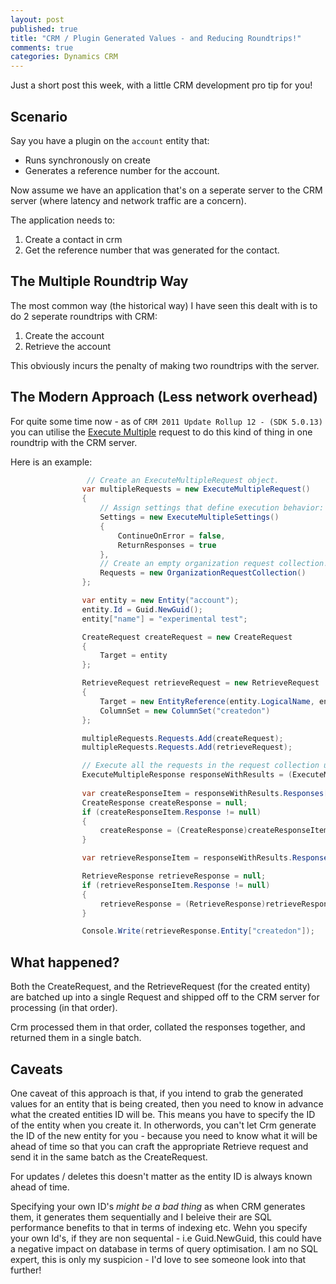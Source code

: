 ```yaml
---
layout: post
published: true
title: "CRM / Plugin Generated Values - and Reducing Roundtrips!"
comments: true
categories: Dynamics CRM
---
```


Just a short post this week, with a little CRM development pro tip for you!

## Scenario
Say you have a plugin on the `account` entity that:

- Runs synchronously on create
- Generates a reference number for the account.

Now assume we have an application that's on a seperate server to the CRM server (where latency and network traffic are a concern).

The application needs to:

1. Create a contact in crm
2. Get the reference number that was generated for the contact.

## The Multiple Roundtrip Way
The most common way (the historical way) I have seen this dealt with is to do 2 seperate roundtrips with CRM:

1. Create the account
2. Retrieve the account

This obviously incurs the penalty of making two roundtrips with the server.

## The Modern Approach (Less network overhead)
For quite some time now - as of `CRM 2011 Update Rollup 12 - (SDK 5.0.13)` you can utilise the [Execute Multiple](http://msdn.microsoft.com/en-gb/library/jj863604(v=crm.5).aspx) request to do this kind of thing in one roundtrip with the CRM server.

Here is an example:

``` csharp
 				 // Create an ExecuteMultipleRequest object.
                var multipleRequests = new ExecuteMultipleRequest()
                {
                    // Assign settings that define execution behavior: continue on error, return responses. 
                    Settings = new ExecuteMultipleSettings()
                    {
                        ContinueOnError = false,
                        ReturnResponses = true
                    },
                    // Create an empty organization request collection.
                    Requests = new OrganizationRequestCollection()
                };

                var entity = new Entity("account");
                entity.Id = Guid.NewGuid();
                entity["name"] = "experimental test";

                CreateRequest createRequest = new CreateRequest
                {
                    Target = entity
                };

                RetrieveRequest retrieveRequest = new RetrieveRequest
                {
                    Target = new EntityReference(entity.LogicalName, entity.Id),
                    ColumnSet = new ColumnSet("createdon")
                };

                multipleRequests.Requests.Add(createRequest);
                multipleRequests.Requests.Add(retrieveRequest);

                // Execute all the requests in the request collection using a single web method call.
                ExecuteMultipleResponse responseWithResults = (ExecuteMultipleResponse)orgService.Execute(multipleRequests);
                             
                var createResponseItem = responseWithResults.Responses[0];
                CreateResponse createResponse = null;
                if (createResponseItem.Response != null)
                {
                    createResponse = (CreateResponse)createResponseItem.Response;
                }

                var retrieveResponseItem = responseWithResults.Responses[1];

                RetrieveResponse retrieveResponse = null;
                if (retrieveResponseItem.Response != null)
                {
                    retrieveResponse = (RetrieveResponse)retrieveResponseItem.Response;
                }

                Console.Write(retrieveResponse.Entity["createdon"]);

```

## What happened?
Both the CreateRequest, and the RetrieveRequest (for the created entity) are batched up into a single Request and shipped off to the CRM server for processing (in that order).

Crm processed them in that order, collated the responses together, and returned them in a single batch.

## Caveats
One caveat of this approach is that, if you intend to grab the generated values for an entity that is being created, then you need to know in advance what the created entities ID will be. This means you have to specify the ID of the entity when you create it. In otherwords, you can't let Crm generate the ID of the new entity for you - because you need to know what it will be ahead of time so that you can craft the appropriate Retrieve request and send it in the same batch as the CreateRequest.

For updates / deletes this doesn't matter as the entity ID is always known ahead of time.

Specifying your own ID's _might be a bad thing_ as when CRM generates them, it generates them sequentially and I beleive their are SQL performance benefits to that in terms of indexing etc. Wehn you specify your own Id's, if they are non sequental - i.e Guid.NewGuid, this could have a negative impact on database in terms of query optimisation. I am no SQL expert, this is only my suspicion - I'd love to see someone look into that further!

 





